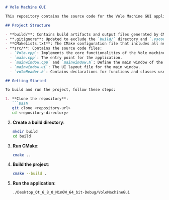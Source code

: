 ```markdown
# Vole Machine GUI

This repository contains the source code for the Vole Machine GUI application, developed using Qt 6 and CMake. The application provides an interface for interacting with the Vole machine functionalities.

## Project Structure

- **build/**: Contains build artifacts and output files generated by CMake.
- **.gitignore**: Updated to exclude the `build/` directory and `.vscode/` configuration files.
- **CMakeLists.txt**: The CMake configuration file that includes all necessary source files and manages the build process.
- **src/**: Contains the source code files:
  - `Vole.cpp`: Implements the core functionalities of the Vole machine.
  - `main.cpp`: The entry point for the application.
  - `mainwindow.cpp` and `mainwindow.h`: Define the main window of the GUI.
  - `mainwindow.ui`: The UI layout file for the main window.
  - `voleHeader.h`: Contains declarations for functions and classes used in the Vole machine.

## Getting Started

To build and run the project, follow these steps:

1. **Clone the repository**:
   ```bash
   git clone <repository-url>
   cd <repository-directory>
   ```

2. **Create a build directory**:
   ```bash
   mkdir build
   cd build
   ```

3. **Run CMake**:
   ```bash
   cmake ..
   ```

4. **Build the project**:
   ```bash
   cmake --build .
   ```

5. **Run the application**:
   ```bash
   ./Desktop_Qt_6_8_0_MinGW_64_bit-Debug/VoleMachineGui
   ```
